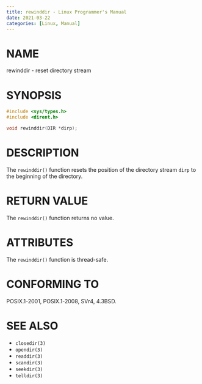 ```yaml
---
title: rewinddir - Linux Programmer's Manual
date: 2021-03-22
categories: [Linux, Manual]
---
```


# NAME

rewinddir - reset directory stream

# SYNOPSIS

```c
#include <sys/types.h>
#include <dirent.h>

void rewinddir(DIR *dirp);
```

# DESCRIPTION

The `rewinddir()` function resets the position of the directory stream `dirp` to the beginning of the directory.

# RETURN VALUE

The `rewinddir()` function returns no value.

# ATTRIBUTES

The `rewinddir()` function is thread-safe.

# CONFORMING TO

POSIX.1-2001, POSIX.1-2008, SVr4, 4.3BSD.

# SEE ALSO

- `closedir(3)`
- `opendir(3)`
- `readdir(3)`
- `scandir(3)`
- `seekdir(3)`
- `telldir(3)`
